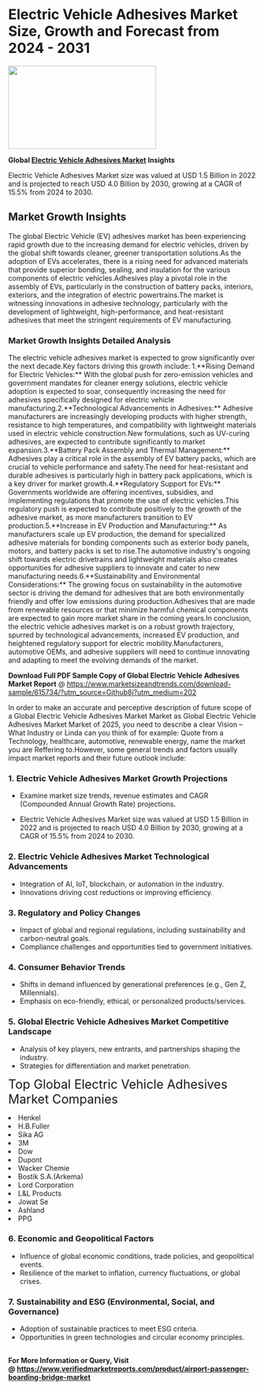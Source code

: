 <H1>Electric Vehicle Adhesives Market Size, Growth and Forecast from 2024 - 2031</H1><img class="aligncenter size-medium wp-image-584254" src="https://thirdeyenews.in/wp-content/uploads/2024/09/Global-Market-Research-300x168.jpeg" alt="" width="300" height="168" /><p><strong>Global&nbsp;<a href="https://www.marketsizeandtrends.com/download-sample/615734/?utm_source=Github8j?utm_medium=202">Electric Vehicle Adhesives Market</a> Insights</strong></p><p>Electric Vehicle Adhesives Market size was valued at USD 1.5 Billion in 2022 and is projected to reach USD 4.0 Billion by 2030, growing at a CAGR of 15.5% from 2024 to 2030.</p><p><h2>Market Growth Insights</h2> The global Electric Vehicle (EV) adhesives market has been experiencing rapid growth due to the increasing demand for electric vehicles, driven by the global shift towards cleaner, greener transportation solutions.As the adoption of EVs accelerates, there is a rising need for advanced materials that provide superior bonding, sealing, and insulation for the various components of electric vehicles.Adhesives play a pivotal role in the assembly of EVs, particularly in the construction of battery packs, interiors, exteriors, and the integration of electric powertrains.The market is witnessing innovations in adhesive technology, particularly with the development of lightweight, high-performance, and heat-resistant adhesives that meet the stringent requirements of EV manufacturing. <h3>Market Growth Insights Detailed Analysis</h3> The electric vehicle adhesives market is expected to grow significantly over the next decade.Key factors driving this growth include: 1.**Rising Demand for Electric Vehicles:** With the global push for zero-emission vehicles and government mandates for cleaner energy solutions, electric vehicle adoption is expected to soar, consequently increasing the need for adhesives specifically designed for electric vehicle manufacturing.2.**Technological Advancements in Adhesives:** Adhesive manufacturers are increasingly developing products with higher strength, resistance to high temperatures, and compatibility with lightweight materials used in electric vehicle construction.New formulations, such as UV-curing adhesives, are expected to contribute significantly to market expansion.3.**Battery Pack Assembly and Thermal Management:** Adhesives play a critical role in the assembly of EV battery packs, which are crucial to vehicle performance and safety.The need for heat-resistant and durable adhesives is particularly high in battery pack applications, which is a key driver for market growth.4.**Regulatory Support for EVs:** Governments worldwide are offering incentives, subsidies, and implementing regulations that promote the use of electric vehicles.This regulatory push is expected to contribute positively to the growth of the adhesive market, as more manufacturers transition to EV production.5.**Increase in EV Production and Manufacturing:** As manufacturers scale up EV production, the demand for specialized adhesive materials for bonding components such as exterior body panels, motors, and battery packs is set to rise.The automotive industry's ongoing shift towards electric drivetrains and lightweight materials also creates opportunities for adhesive suppliers to innovate and cater to new manufacturing needs.6.**Sustainability and Environmental Considerations:** The growing focus on sustainability in the automotive sector is driving the demand for adhesives that are both environmentally friendly and offer low emissions during production.Adhesives that are made from renewable resources or that minimize harmful chemical components are expected to gain more market share in the coming years.In conclusion, the electric vehicle adhesives market is on a robust growth trajectory, spurred by technological advancements, increased EV production, and heightened regulatory support for electric mobility.Manufacturers, automotive OEMs, and adhesive suppliers will need to continue innovating and adapting to meet the evolving demands of the market.</p><p><span class=""><strong>Download Full PDF Sample Copy of Global Electric Vehicle Adhesives Market Report</strong> @ <a href="https://www.marketsizeandtrends.com/download-sample/615734/?utm_source=Github8j?utm_medium=202" target="_blank">https://www.marketsizeandtrends.com/download-sample/615734/?utm_source=Github8j?utm_medium=202</a></span></p><p>In order to make an accurate and perceptive description of future scope of a Global&nbsp;Electric Vehicle Adhesives Market Market as Global&nbsp;Electric Vehicle Adhesives Market Market of 2025, you need to describe a clear Vision &ndash; What Industry or Linda can you think of for example: Quote from a Technology, healthcare, automotive, renewable energy, name the market you are Reffering to.However, some general trends and factors usually impact market reports and their future outlook include:</p><h3>1.&nbsp;<strong>Electric Vehicle Adhesives Market Growth Projections</strong></h3><ul><li>Examine market size trends, revenue estimates and CAGR (Compounded Annual Growth Rate) projections.</li><li><p>Electric Vehicle Adhesives Market size was valued at USD 1.5 Billion in 2022 and is projected to reach USD 4.0 Billion by 2030, growing at a CAGR of 15.5% from 2024 to 2030.</p></li></ul><h3>2.&nbsp;<strong>Electric Vehicle Adhesives Market Technological Advancements</strong></h3><ul><li>Integration of AI, IoT, blockchain, or automation in the industry.</li><li>Innovations driving cost reductions or improving efficiency.</li></ul><h3>3.&nbsp;<strong>Regulatory and Policy Changes</strong></h3><ul><li>Impact of global and regional regulations, including sustainability and carbon-neutral goals.</li><li>Compliance challenges and opportunities tied to government initiatives.</li></ul><h3>4.&nbsp;<strong>Consumer Behavior Trends</strong></h3><ul><li>Shifts in demand influenced by generational preferences (e.g., Gen Z, Millennials).</li><li>Emphasis on eco-friendly, ethical, or personalized products/services.</li></ul><h3>5.&nbsp;<strong>Global Electric Vehicle Adhesives Market Competitive Landscape</strong></h3><ul><li>Analysis of key players, new entrants, and partnerships shaping the industry.</li><li>Strategies for differentiation and market penetration.</li></ul><p data-pm-slice="1 1 []"><span style="color: inherit; font-family: inherit; font-size: 25px;">Top Global Electric Vehicle Adhesives Market Companies</span></p><div class="" data-test-id=""><p><li>Henkel</li><li> H.B.Fuller</li><li> Sika AG</li><li> 3M</li><li> Dow</li><li> Dupont</li><li> Wacker Chemie</li><li> Bostik S.A.(Arkema)</li><li> Lord Corporation</li><li> L&L Products</li><li> Jowat Se</li><li> Ashland</li><li> PPG</li></p></div><h3>6.&nbsp;<strong>Economic and Geopolitical Factors</strong></h3><ul><li>Influence of global economic conditions, trade policies, and geopolitical events.</li><li>Resilience of the market to inflation, currency fluctuations, or global crises.</li></ul><h3>7.&nbsp;<strong>Sustainability and ESG (Environmental, Social, and Governance)</strong></h3><ul><li>Adoption of sustainable practices to meet ESG criteria.</li><li>Opportunities in green technologies and circular economy principles.</li></ul><h2><strong style="font-size: 14px;">For More Information or Query, Visit @&nbsp;</strong><a style="background-color: #ffffff; font-size: 14px;" href="https://www.marketsizeandtrends.com/report/electric-vehicle-adhesives-market/" target="_blank">https://www.verifiedmarketreports.com/product/airport-passenger-boarding-bridge-market</a></h2>